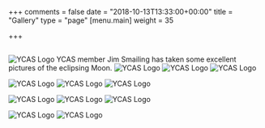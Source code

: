 +++
comments = false
date = "2018-10-13T13:33:00+00:00"
title = "Gallery"
type = "page"
[menu.main]
weight = 35

+++

## 
![YCAS Logo](../img/YCAS2018b.jpg "York County Astronomical Society")
YCAS member Jim Smailing has taken some excellent pictures of the eclipsing Moon.
![YCAS Logo](../img/JS/1.jpg "Eclipsing Moon") ![YCAS Logo](../img/JS/2.jpg "Eclipsing Moon") ![YCAS Logo](../img/JS/3.jpg "Eclipsing Moon")

![YCAS Logo](../img/JS/4.jpg "Eclipsing Moon") ![YCAS Logo](../img/JS/5.jpg "Eclipsing Moon") ![YCAS Logo](../img/JS/6.jpg "Eclipsing Moon")

![YCAS Logo](../img/JS/7.jpg "Eclipsing Moon") ![YCAS Logo](../img/JS/8.jpg "Eclipsing Moon") ![YCAS Logo](../img/JS/9.jpg "Eclipsing Moon")

![YCAS Logo](../img/JS/11.jpg "Eclipsing Moon") 
![YCAS Logo](../img/JS/10.jpg "Close up") 